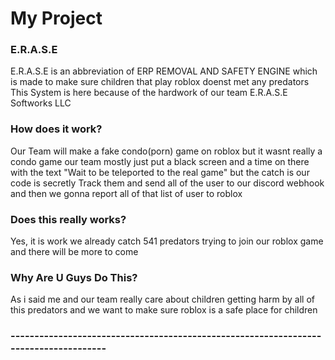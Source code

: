 # My Project

### E.R.A.S.E
E.R.A.S.E is an abbreviation of ERP REMOVAL AND SAFETY ENGINE which is made to make sure children that play roblox doenst met any predators
This System is here because of the hardwork of our team E.R.A.S.E Softworks LLC

### How does it work?
Our Team will make a fake condo(porn) game on roblox but it wasnt really a condo game
our team mostly just put a black screen and a time on there with the text "Wait to be teleported to the real game"
but the catch is our code is secretly Track them and send all of the user to our discord webhook
and then we gonna report all of that list of user to roblox

### Does this really works?
Yes, it is work we already catch 541 predators trying to join our roblox game and there will be more to come

### Why Are U Guys Do This?
As i said me and our team really care about children getting harm by all of this predators and we want to make sure roblox is a safe place for children

### -------------------------------------------------------------------------------------

